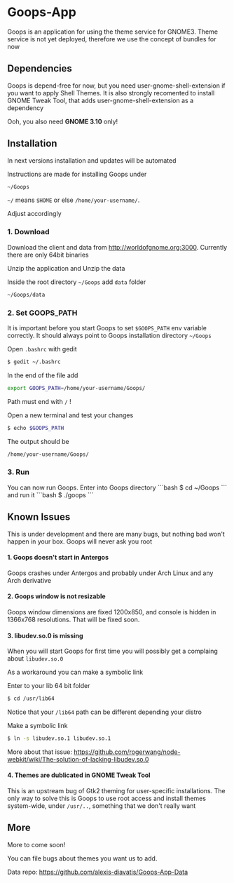 <h1>Goops-App</h1>


Goops is an application for using the theme service for GNOME3. Theme service is not yet deployed, therefore we use the concept of bundles for now

<h2>Dependencies</h2>

Goops is depend-free for now, but you need user-gnome-shell-extension if you want to apply Shell Themes. It is also strongly recomented to install GNOME Tweak Tool, that adds user-gnome-shell-extension as a dependency

Ooh, you also need <strong>GNOME 3.10</strong> only!

<h2>Installation</h2>

In next versions installation and updates will be automated

Instructions are made for installing Goops under

```bash
~/Goops
```
`~/` means `$HOME` or else `/home/your-username/`.  

Adjust accordingly

<h3>1. Download</h3>

Download the client and data from http://worldofgnome.org:3000. Currently there are only 64bit binaries

Unzip the application and Unzip the data

Inside the root directory `~/Goops` add `data` folder
```bash
~/Goops/data
```

<h3>2. Set GOOPS_PATH</h3>

It is important before you start Goops to set `$GOOPS_PATH` env variable correctly. It should always point to Goops installation directory `~/Goops`

Open `.bashrc` with gedit
```bash
$ gedit ~/.bashrc
```

In the end of the file add
```bash
export GOOPS_PATH=/home/your-username/Goops/
```
Path must end with `/` !

Open a new terminal and test your changes
```bash
$ echo $GOOPS_PATH
```
The output should be
```bash
/home/your-username/Goops/
```

<h3>3. Run</h3>
You can now run Goops. Enter into Goops directory
```bash
$ cd ~/Goops
```
and run it
```bash
$ ./goops
```
<h2>Known Issues</h2>

This is under development and there are many bugs, but nothing bad won't happen in your box. Goops will never ask you root

<h4>1. Goops doesn't start in Antergos</h4>

Goops crashes under Antergos and probably under Arch Linux and any Arch derivative

<h4>2. Goops window is not resizable</h4>

Goops window dimensions are fixed 1200x850, and console is hidden in 1366x768 resolutions. That will be fixed soon.

<h4>3. libudev.so.0 is missing</h4>

When you will start Goops for first time you will possibly get a complaing about `libudev.so.0`

As a workaround you can make a symbolic link

Enter to your lib 64 bit folder
```bash
$ cd /usr/lib64
```
Notice that your `/lib64` path can be different depending your distro

Make a symbolic link
```bash
$ ln -s libudev.so.1 libudev.so.1
```

More about that issue: 
https://github.com/rogerwang/node-webkit/wiki/The-solution-of-lacking-libudev.so.0

<h4>4. Themes are dublicated in GNOME Tweak Tool</h4>

This is an upstream bug of Gtk2 theming for user-specific installations. The only way to solve this is Goops to use root access and install themes system-wide, under `/usr/..`, something that we don't really want

<h2>More</h2>

More to come soon!

You can file bugs about themes you want us to add. 

Data repo: https://github.com/alexis-diavatis/Goops-App-Data





